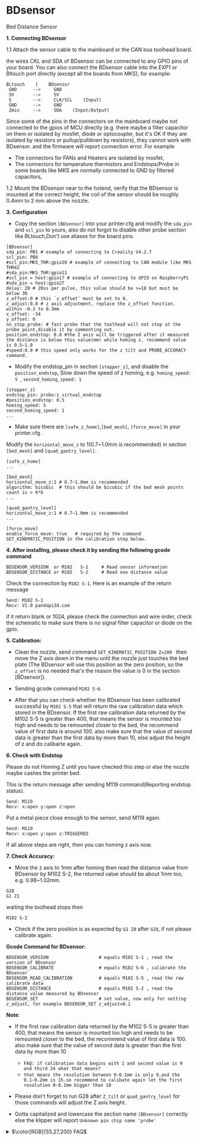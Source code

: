 # BDsensor 
 Bed Distance Sensor 

**1. Connecting BDsensor** 

1.1 Attach the sensor cable to the mainboard or the CAN bus toolhead board.

the wires CKL and SDA of BDsensor can be connected to any GPIO pins of your board. You can also connect the BDsensor cable into the EXP1 or Bltouch port directly (except all the boards from MKS), for example:
```
BLtouch    |    BDsensor
 GND      -->     GND
 5V       -->     5V
 S        -->     CLK/SCL    (Input)
 GND      -->     GND
 Zmin     -->     SDA    (Input/Output) 
```  
Since some of the pins in the connectors on the mainboard maybe not connected to the gpios of MCU directly (e.g. there maybe a filter capacitor on them or isolated by mosfet, diode or optocoupler, but it's OK if they are isolated by resistors or pullup/pulldown by resistors), they cannot work with BDsensor. and the firmware will report connection error. For example 
* The connectors for FANs and Heaters are isolated by mosfet,  
* The connectors for temperature thermistors and Endstops/Probe in some boards like MKS are normally connected to GND by filtered capacitors, 

1.2 Mount the BDsensor near to the hotend, verify that the BDsensor is mounted at the correct height, the coil of the sensor should be roughly 0.4mm to 2 mm above the nozzle.

**3. Configuration** 
 
*  Copy the section `[BDsensor]` into your printer.cfg and modify the `sda_pin` and `scl_pin` to yours, also do not forgot to disable other probe section like BLtouch,Don't use aliases for the board pins.
```
[BDsensor] 
sda_pin: PB1 # example of connecting to Creality V4.2.7
scl_pin: PB0
#scl_pin:MKS_THR:gpio20 # example of connecting to CAN module like MKS THR42 
#sda_pin:MKS_THR:gpio11 
#scl_pin = host:gpio17 # example of connecting to GPIO on RaspberryPi
#sda_pin = host:gpio27
delay: 20 # 20us per pulse, this value should be >=18 but must be below 30
z_offset:0 # this `z_offset` must be set to 0. 
z_adjust:0.0 # z axis adjustment, replace the z_offset function. within -0.3 to 0.3mm
x_offset: -34
y_offset: 0
no_stop_probe: # fast probe that the toolhead will not stop at the probe point,disable it by commenting out.
position_endstop: 0.8 #the Z axis will be triggered after it measured the distance is below this value(mm) while homing z, recommend value is 0.5~1.0
#speed:0.8 # this speed only works for the z tilt and PROBE_ACCURACY command.
```

* Modify the endstop_pin in section `[stepper_z]`, and disable the `position_endstop`, Slow down the speed of z homing,
e.g.  `homing_speed: 5 `, `second_homing_speed: 1`

```
[stepper_z]
endstop_pin: probe:z_virtual_endstop
#position_endstop: 0.5
homing_speed: 5
second_homing_speed: 1
...
```

* Make sure there are `[safe_z_home]`,`[bed_mesh]`, `[force_move]` in your printer.cfg . 

Modify the `horizontal_move_z` to 1(0.7~1.0mm is recommended) in section `[bed_mesh]` and `[quad_gantry_level]`.

```
[safe_z_home]
...

[bed_mesh]
horizontal_move_z:1 # 0.7~1.0mm is recommended
algorithm: bicubic  # this should be bicubic if the bed mesh points count is > 6*6
...

[quad_gantry_level]
horizontal_move_z:1 # 0.7~1.0mm is recommended
...

[force_move] 
enable_force_move: true   # required by the command SET_KINEMATIC_POSITION in the calibration step below.

```

**4. After installing, please check it by sending the following gcode command**
```
BDSENSOR_VERSION  or M102   S-1     # Read sensor information
BDSENSOR_DISTANCE or M102   S-2     # Read one distance value
```
Check the connection by `M102 S-1`. Here is an example of the return message
```
Send: M102 S-1
Recv: V1.0 pandapi3d.com
```
if it return blank or 1024, please check the connection and wire order, check the schematic to make sure there is no signal filter capacitor or diode on the gpio.

**5. Calibration:**

 * Clean the nozzle, send command `SET_KINEMATIC_POSITION Z=200 ` then move the Z axis down in the menu until the nozzle just touches the bed plate (The BDsensor will use this position as the zero position, so the `z_offset` is no needed that's the reason the value is 0 in the section [BDsensor]).

 * Sending gcode command `M102 S-6`. 

 * After that you can check whether the BDsensor has been calibrated successful by `M102 S-5` that will return the raw calibration data which stored in the BDsensor. If the first raw calibration data returned by the M102 S-5 is greater than 400, that means the sensor is mounted too high and needs to be remounted closer to the bed, the recommend value of first data is around 100. also make sure that the value of second data is greater than the first data by more than 10, else adjust the height of z and do calibarte again.


**6. Check with Endstop**

Please do not Homing Z until you have checked this step or else the nozzle maybe cashes the printer bed.

This is the return message after sending M119 command(Reporting endstop status).
```
Send: M119
Recv: x:open y:open z:open
```

  Put a metal piece close enough to the sensor, send M119 again.
 
```
Send: M119
Recv: x:open y:open z:TRIGGERED
```
  If all above steps are right, then you can homing z axis now.

  **7. Check Accuracy:**

  * Move the z axis to 1mm after homing then read the distance value from BDsensor by M102 S-2, the returned value should be about 1mm too, e.g. 0.98~1.02mm.
```
G28
G1 Z1
```
waiting the toolhead stops then 
```
M102 S-2
```

 * Check if the zero position is as expected by `G1 Z0` after ` G28 `, if not please calibrate again.

**Gcode Command for BDsensor:**
```
BDSENSOR_VERSION                   # equals M102 S-1 , read the version of BDsensor
BDSENSOR_CALIBRATE                 # equals M102 S-6 , calibrate the BDsensor
BDSENSOR_READ_CALIBRATION          # equals M102 S-5 , read the raw calibrate data
BDSENSOR_DISTANCE                  # equals M102 S-2 , read the distance value measured by BDsensor
BDSENSOR_SET                       # set value, now only for setting z_adjust, for example BDSENSOR_SET z_adjust=0.1
```

**Note**: 

* If the first raw calibration data returned by the M102 S-5 is greater than 400, that means the sensor is mounted too high and needs to be remounted closer to the bed, the recommend value of first data is 100. also make sure that the value of second data is greater than the first data by more than 10
    + `FAQ: if calibration data begins with 1 and second value is 9 and third 24 what that means?`
    - `that means the resolution between 0-0.1mm is only 9,and the 0.1-0.2mm is 15.so recommend to calibate again let the first resolution 0-0.1mm bigger than 10`

* Please don't forget to run G28 after `Z_tilt` or `quad_gantry_level` for those commands will adjust the Z axis height.

* Gotta capitalized and lowercase the section name `[BDsensor]` correctly else the klipper will report `Unknown pin chip name 'probe'`

<details ><summary >$\color[RGB]{55,27,200} FAQ$</summary>

1. `Unknown pin chip name 'probe'`

* Check if there is a file `BDsensor.py` in the `~/klipper/klippy/extras/`, if not please install again by running `cd  ~/Bed_Distance_sensor/klipper/` and `./install_BDsensor.sh` 

* One common reason is the updating of Fluidd or Mainsail that will remove the BDsensor.py file in Klipper, so need to run `./install_BDsensor.sh` again.

* Check the section name `[BDsensor]` is correct, note the capitalized and lowercase.
 
2. Report: ` Bed Distance Sensor, out of range.:3.90` while doing `quad_gantry_level` after `Z_tilt`

* Please home again the printer because the Z_tilt has adjusted the Z axis height.
 
3. Report : ` Probe triggered prior to movement ` while doing `Z_tilt`

* Please increase the `horizontal_move_z` in the section `[z_tilt]`, that will move the z higher before probing.

4. The nozzle cashes to the bed while homing

* Make sure you have check the endstop by M119.
* Make sure the BDsensor has been calibrated again after install.
* The BDsensor is used as the default homing sensor, do not homing with other endstop.

5. Report Error while G28: ` Unknown value 'probe' in enumeration 'pin'`


</details>


